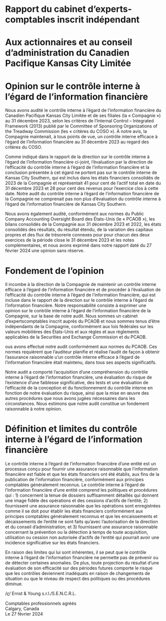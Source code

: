 # Rapport du cabinet d’experts-comptables inscrit indépendant

# Aux actionnaires et au conseil d’administration du Canadien Pacifique Kansas City Limitée

# Opinion sur le contrôle interne à l’égard de l’information financière

Nous avons audité le contrôle interne à l’égard de l’information financière du Canadien Pacifique Kansas City Limitée et de ses filiales (la « Compagnie ») au 31 décembre 2023, selon les critères de l’Internal Control – Integrated Framework (2013) publié par le Committee of Sponsoring Organizations of the Treadway Commission (les « critères du COSO »). À notre avis, la Compagnie maintenait, à tous points de vue, un contrôle interne efficace à l’égard de l’information financière au 31 décembre 2023 au regard des critères du COSO.

Comme indiqué dans le rapport de la direction sur le contrôle interne à l’égard de l’information financière ci-joint, l’évaluation par la direction de l’efficacité du contrôle interne à l’égard de l’information financière et la conclusion présentée à cet égard ne portent pas sur le contrôle interne de Kansas City Southern, qui est inclus dans les états financiers consolidés de 2023 de la Compagnie et représentait 41 pour cent de l’actif total en date du 31 décembre 2023 et 28 pour cent des revenus pour l’exercice clos à cette date. Notre audit du contrôle interne à l’égard de l’information financière de la Compagnie ne comprenait pas non plus d’évaluation du contrôle interne à l’égard de l’information financière de Kansas City Southern.

Nous avons également audité, conformément aux normes du Public Company Accounting Oversight Board des États-Unis (le « PCAOB »), les bilans consolidés de la Compagnie aux 31 décembre 2023 et 2022, les états consolidés des résultats, du résultat étendu, de la variation des capitaux propres et des flux de trésorerie connexes pour pour chacun des deux exercices de la période close le 31 décembre 2023 et les notes complémentaires, et nous avons exprimé dans notre rapport daté du 27 février 2024 une opinion sans réserve.

# Fondement de l’opinion

Il incombe à la direction de la Compagnie de maintenir un contrôle interne efficace à l’égard de l’information financière et de procéder à l’évaluation de l’efficacité du contrôle interne à l’égard de l’information financière, qui est incluse dans le rapport de la direction sur le contrôle interne à l’égard de l’information financière. Notre responsabilité consiste à exprimer une opinion sur le contrôle interne à l’égard de l’information financière de la Compagnie, sur la base de notre audit. Nous sommes un cabinet d’expertscomptables inscrit auprès du PCAOB et nous sommes tenus d’être indépendants de la Compagnie, conformément aux lois fédérales sur les valeurs mobilières des États-Unis et aux règles et aux règlements applicables de la Securities and Exchange Commission et du PCAOB.

ous avons effectué notre audit conformément aux normes du PCAOB. Ces normes requièrent que l’auditeur planifie et réalise l’audit de façon à obtenir l’assurance raisonnable u’un contrôle interne efficace à l’égard de l’information financière était maintenu, dans tous ses aspects significatifs.

Notre audit a comporté l’acquisition d’une compréhension du contrôle interne à l’égard de l’information financière, une évaluation du risque de l’existence d’une faiblesse significative, des tests et une évaluation de l’efficacité de la conception et du fonctionnement du contrôle interne en fonction de notre évaluation du risque, ainsi que la mise en œuvre des autres procédures que nous avons jugées nécessaires dans les circonstances. Nous estimons que notre audit constitue un fondement raisonnable à notre opinion.

# Définition et limites du contrôle interne à l’égard de l’information financière

Le contrôle interne à l’égard de l’information financière d’une entité est un processus conçu pour fournir une assurance raisonnable que l’information financière est fiable et que les états financiers ont été établis, aux fins de la publication de l’information financière, conformément aux principes comptables généralement reconnus. Le contrôle interne à l’égard de l’information financière d’une entité comprend les politiques et procédures qui : 1) concernent la tenue de dossiers suffisamment détaillés qui donnent une image fidèle des opérations et des cessions d’actifs de l’entité; 2) fournissent une assurance raisonnable que les opérations sont enregistrées comme il se doit pour établir les états financiers conformément aux principes comptables généralement reconnus et que les encaissements et décaissements de l’entité ne sont faits qu’avec l’autorisation de la direction et du conseil d’administration; et 3) fournissent une assurance raisonnable concernant la prévention ou la détection à temps de toute acquisition, utilisation ou cession non autorisée d’actifs de l’entité qui pourrait avoir une incidence significative sur les états financiers.

En raison des limites qui lui sont inhérentes, il se peut que le contrôle interne à l’égard de l’information financière ne permette pas de prévenir ou de détecter certaines anomalies. De plus, toute projection du résultat d’une évaluation de son efficacité sur des périodes futures comporte le risque que les contrôles deviennent inadéquats en raison de changements de situation ou que le niveau de respect des politiques ou des procédures diminue.

$/ \varsigma /$ Ernst & Young s.r.l./S.E.N.C.R.L.

Comptables professionnels agréés   
Calgary, Canada   
Le 27 février 2024